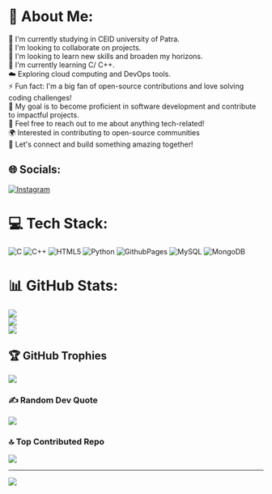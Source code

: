 # 💫 About Me:
🔭 I'm currently studying in CEID university of Patra.<br>👯 I'm looking to collaborate on projects.<br>🤝 I'm looking to learn new skills and broaden my horizons.<br>🌱 I'm currently learning C/ C++.<br>☁️ Exploring cloud computing and DevOps tools.<br>⚡ Fun fact: I'm a big fan of open-source contributions and love solving coding challenges!<br>🎯 My goal is to become proficient in software development and contribute to impactful projects.<br>💬 Feel free to reach out to me about anything tech-related!<br>🌍 Interested in contributing to open-source communities<br>📩 Let's connect and build something amazing together!


## 🌐 Socials:
[![Instagram](https://img.shields.io/badge/Instagram-%23E4405F.svg?logo=Instagram&logoColor=white)](https://instagram.com/efthimis.krpt) 

# 💻 Tech Stack:
![C](https://img.shields.io/badge/c-%2300599C.svg?style=for-the-badge&logo=c&logoColor=white) ![C++](https://img.shields.io/badge/c++-%2300599C.svg?style=for-the-badge&logo=c%2B%2B&logoColor=white) ![HTML5](https://img.shields.io/badge/html5-%23E34F26.svg?style=for-the-badge&logo=html5&logoColor=white) ![Python](https://img.shields.io/badge/python-3670A0?style=for-the-badge&logo=python&logoColor=ffdd54) ![GithubPages](https://img.shields.io/badge/github%20pages-121013?style=for-the-badge&logo=github&logoColor=white) ![MySQL](https://img.shields.io/badge/mysql-4479A1.svg?style=for-the-badge&logo=mysql&logoColor=white) ![MongoDB](https://img.shields.io/badge/MongoDB-%234ea94b.svg?style=for-the-badge&logo=mongodb&logoColor=white)
# 📊 GitHub Stats:
![](https://github-readme-stats.vercel.app/api?username=EfthimisKarapatakis&theme=dark&hide_border=false&include_all_commits=true&count_private=false)<br/>
![](https://github-readme-streak-stats.herokuapp.com/?user=EfthimisKarapatakis&theme=dark&hide_border=false)<br/>
![](https://github-readme-stats.vercel.app/api/top-langs/?username=EfthimisKarapatakis&theme=dark&hide_border=false&include_all_commits=true&count_private=false&layout=compact)

## 🏆 GitHub Trophies
![](https://github-profile-trophy.vercel.app/?username=EfthimisKarapatakis&theme=radical&no-frame=false&no-bg=true&margin-w=4)

### ✍️ Random Dev Quote
![](https://quotes-github-readme.vercel.app/api?type=horizontal&theme=radical)

### 🔝 Top Contributed Repo
![](https://github-contributor-stats.vercel.app/api?username=EfthimisKarapatakis&limit=5&theme=transparent&combine_all_yearly_contributions=true)

---
[![](https://visitcount.itsvg.in/api?id=EfthimisKarapatakis&icon=10&color=0)](https://visitcount.itsvg.in)

<!-- Proudly created with GPRM ( https://gprm.itsvg.in ) -->
